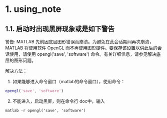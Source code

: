 # 1. using_note

## 1.1. 启动时出现黑屏现象或是如下警告

警告: MATLAB 先前因底层图形错误而崩溃。为避免在此会话期间再次崩溃，MATLAB 将使用软件 OpenGL 而不再使用图形硬件。要保存该设置以供此后的会话使用，请使用 opengl('save', 'software') 命令。有关详细信息，请参见解决底层的图形问题。

解决方法：
1. 如果能够进入命令窗口（matlab的命令窗口），使用命令：

```matlab
opengl('save', 'software')
```
2. 不能进入，启动黑屏，则在命令行 doc中，输入

```doc
matlab -r opengl('save', 'software')
```